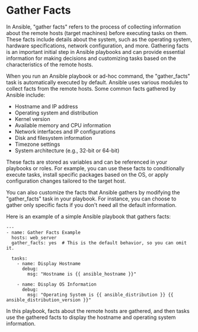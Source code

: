 # Gather Facts
In Ansible, "gather facts" refers to the process of collecting information about the remote hosts (target machines) before executing tasks on them. These facts include details about the system, such as the operating system, hardware specifications, network configuration, and more. Gathering facts is an important initial step in Ansible playbooks and can provide essential information for making decisions and customizing tasks based on the characteristics of the remote hosts.

When you run an Ansible playbook or ad-hoc command, the "gather_facts" task is automatically executed by default. Ansible uses various modules to collect facts from the remote hosts. Some common facts gathered by Ansible include:

- Hostname and IP address
- Operating system and distribution
- Kernel version
- Available memory and CPU information
- Network interfaces and IP configurations
- Disk and filesystem information
- Timezone settings
- System architecture (e.g., 32-bit or 64-bit)

These facts are stored as variables and can be referenced in your playbooks or roles. For example, you can use these facts to conditionally execute tasks, install specific packages based on the OS, or apply configuration changes tailored to the target host.

You can also customize the facts that Ansible gathers by modifying the "gather_facts" task in your playbook. For instance, you can choose to gather only specific facts if you don't need all the default information.

Here is an example of a simple Ansible playbook that gathers facts:

```
---
- name: Gather Facts Example
  hosts: web_server
  gather_facts: yes  # This is the default behavior, so you can omit it.

  tasks:
    - name: Display Hostname
      debug:
        msg: "Hostname is {{ ansible_hostname }}"

    - name: Display OS Information
      debug:
        msg: "Operating System is {{ ansible_distribution }} {{ ansible_distribution_version }}"
```

In this playbook, facts about the remote hosts are gathered, and then tasks use the gathered facts to display the hostname and operating system information.
